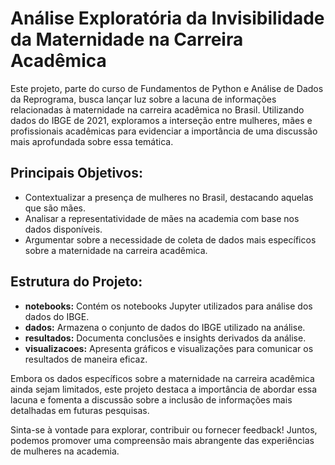 # Análise Exploratória da Invisibilidade da Maternidade na Carreira Acadêmica

Este projeto, parte do curso de Fundamentos de Python e Análise de Dados da Reprograma, busca lançar luz sobre a lacuna de informações relacionadas à maternidade na carreira acadêmica no Brasil. Utilizando dados do IBGE de 2021, exploramos a interseção entre mulheres, mães e profissionais acadêmicas para evidenciar a importância de uma discussão mais aprofundada sobre essa temática.

## Principais Objetivos:
- Contextualizar a presença de mulheres no Brasil, destacando aquelas que são mães.
- Analisar a representatividade de mães na academia com base nos dados disponíveis.
- Argumentar sobre a necessidade de coleta de dados mais específicos sobre a maternidade na carreira acadêmica.

## Estrutura do Projeto:
- **notebooks:** Contém os notebooks Jupyter utilizados para análise dos dados do IBGE.
- **dados:** Armazena o conjunto de dados do IBGE utilizado na análise.
- **resultados:** Documenta conclusões e insights derivados da análise.
- **visualizacoes:** Apresenta gráficos e visualizações para comunicar os resultados de maneira eficaz.

Embora os dados específicos sobre a maternidade na carreira acadêmica ainda sejam limitados, este projeto destaca a importância de abordar essa lacuna e fomenta a discussão sobre a inclusão de informações mais detalhadas em futuras pesquisas.

Sinta-se à vontade para explorar, contribuir ou fornecer feedback! Juntos, podemos promover uma compreensão mais abrangente das experiências de mulheres na academia.
